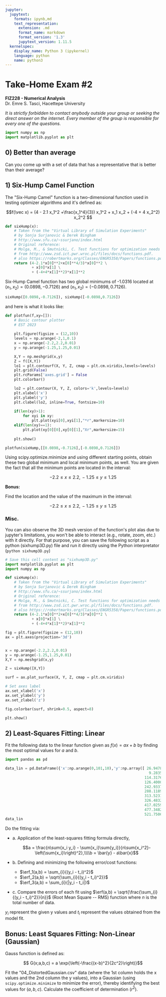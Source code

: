 ```yaml
---
jupyter:
  jupytext:
    formats: ipynb,md
    text_representation:
      extension: .md
      format_name: markdown
      format_version: '1.3'
      jupytext_version: 1.11.5
  kernelspec:
    display_name: Python 3 (ipykernel)
    language: python
    name: python3
---
```


# Take-Home Exam #2
**FIZ228 - Numerical Analysis**  
Dr. Emre S. Tasci, Hacettepe University

_It is strictly forbidden to contact anybody outside your group or seeking the direct answer on the internet. Every member of the group is responsible for every one of the questions._

```python
import numpy as np
import matplotlib.pyplot as plt

```

## 0) Better than average

Can you come up with a set of data that has a representative that is better than their average?


## 1) Six-Hump Camel Function

The "Six-Hump Camel" function is a two-dimensional function used in testing optimizer algorithms and it's defined as:

$$f(\vec x) = (4 - 2.1 x_1^2 +\frac{x_1^4}{3}) x_1^2 + x_1 x_2 + (-4 + 4 x_2^2) x_2^2 $$

```python
def sixHump(x):
    # Taken from the "Virtual Library of Simulation Experiments"
    # by Sonja Surjanovic & Derek Bingham
    # http://www.sfu.ca/~ssurjano/index.html
    # Original reference: 
    # Molga, M., & Smutnicki, C. Test functions for optimization needs (2005) 
    # from http://www.zsd.ict.pwr.wroc.pl/files/docs/functions.pdf.
    # also https://robertmarks.org/Classes/ENGR5358/Papers/functions.pdf
    return (4-2.1*x[0]**2+x[0]**4/3)*x[0]**2 \
            + x[0]*x[1] \
            + (-4+4*x[1]**2)*x[1]**2
```

Six-Hump Camel function has two global minimums of -1.0316 located at $(x_1,x_2) = (0.0898,-0.7126)$ and $(x_1,x_2) = (-0.0898,0.7126)$.

```python
sixHump([0.0898,-0.7126]), sixHump([-0.0898,0.7126])
```

and here is what it looks like:

```python
def plotfun(f,xy=[]):
    # Basic contour plotter
    # EST 2023
    
    plt.figure(figsize = (12,10))
    levels = np.arange(-2,1,0.1)
    x = np.arange(-2.2,2.2,0.01)
    y = np.arange(-1.25,1.25,0.01)

    X,Y = np.meshgrid(x,y)
    Z = f([X,Y])
    lo1 = plt.contourf(X, Y, Z, cmap = plt.cm.viridis,levels=levels)
    plt.grid(False)
    plt.rcParams['axes.grid'] = False
    plt.colorbar()

    lo2 = plt.contour(X, Y, Z, colors='k',levels=levels)
    plt.xlabel('x')
    plt.ylabel('y')
    plt.clabel(lo2, inline=True, fontsize=10)
    
    if(len(xy)>1):
        for xyi in xy:
            plt.plot(xyi[0],xyi[1],"*r",markersize=10)
    elif(len(xy)==1):
        plt.plot(xy[0][0],xy[0][1],"Xr",markersize=15)
    
    plt.show() 
```

```python
plotfun(sixHump,[[0.0898,-0.7126],[-0.0898,0.7126]])
```

Using scipy.optimize.minimize and using different starting points, obtain these two global minimum and local minimum points, as well. You are given the fact that all the minimum points are located in the interval:

$$-2.2\le x \le 2.2,\,-1.25\le y \le 1.25$$


**Bonus:**

Find the location and the value of the maximum in the interval:

$$-2.2\le x \le 2.2,\,-1.25\le y \le 1.25$$


### Misc.

You can also observe the 3D mesh version of the function's plot alas due to jupyter's limitations, you won't be able to interact (e.g., rotate, zoom, etc.) with it directly. For that purpose, you can save the following script as a python (sixhump3D.py) file and run it directly using the Python interpretator (`python sixhump3D.py`)

```python
# Save this cell content as "sixhump3D.py"
import matplotlib.pyplot as plt
import numpy as np

def sixHump(x):
    # Taken from the "Virtual Library of Simulation Experiments"
    # by Sonja Surjanovic & Derek Bingham
    # http://www.sfu.ca/~ssurjano/index.html
    # Original reference: 
    # Molga, M., & Smutnicki, C. Test functions for optimization needs (2005) 
    # from http://www.zsd.ict.pwr.wroc.pl/files/docs/functions.pdf.
    # also https://robertmarks.org/Classes/ENGR5358/Papers/functions.pdf
    return (4-2.1*x[0]**2+x[0]**4/3)*x[0]**2 \
            + x[0]*x[1] \
            + (-4+4*x[1]**2)*x[1]**2

fig = plt.figure(figsize = (12,10))
ax = plt.axes(projection='3d')


x = np.arange(-2.2,2.2,0.01)
y = np.arange(-1.25,1.25,0.01)
X,Y = np.meshgrid(x,y)

Z = sixHump([X,Y])

surf = ax.plot_surface(X, Y, Z, cmap = plt.cm.viridis)

# Set axes label
ax.set_xlabel('x')
ax.set_ylabel('y')
ax.set_zlabel('z')

fig.colorbar(surf, shrink=0.5, aspect=8)

plt.show()
```

## 2) Least-Squares Fitting: Linear


Fit the following data to the linear function given as $f(x) = ax + b$ by finding the most optimal values for $a$ and $b$.

```python
import pandas as pd
```

```python
data_lin = pd.DataFrame({'x':np.arange(0,101,10),'y':np.array([ 26.94786969,   
                                                                 9.28357035,
                                                               114.31762497,
                                                               126.40005481,
                                                               242.93370981,
                                                               288.1189529,
                                                               313.52317194,
                                                               326.48321876,
                                                               417.02592236,
                                                               477.34821011,
                                                               521.75068562])})
data_lin
```

Do the fitting via: $\DeclareMathOperator\erf{erf}$  

* a. Application of the least-squares fitting formula directly,  
  
   $$a = \frac{n\sum{x_i y_i} - \sum{x_i}\sum{y_i}}{n\sum{x_i^2}-\left(\sum{x_i}\right)^2},\\\\b = \bar{y} - a\bar{x}$$  

* b. Defining and minimizing the following error/cost functions: 
    * $\erf_1(a,b) = \sum_{i}{(y_i - t_i)^2}$
    * $\erf_2(a,b) = \sqrt{\sum_{i}{(y_i - t_i)^2}}$
    * $\erf_3(a,b) = \sum_{i}{|y_i - t_i|}$

* c. Compare the errors of each fit using $\erf(a,b) = \sqrt{\frac{\sum_{i}{(y_i - t_i)^2}}{n}}$ (Root Mean Square -- RMS) function where $n$ is the total number of data.

${y_i}$ represent the given y values and ${t_i}$ represent the values obtained from the model fit.


## Bonus: Least Squares Fitting: Non-Linear (Gaussian)

Gauss function is defined as:

$$ G(x;a,b,c) = a \exp{\left(-\frac{(x-b)^2}{2c^2}\right)}$$


Fit the "04_DistortedGaussian.csv" data (where the 1st column holds the x values and the 2nd column the y values), into a Gaussian (using `scipy.optimize.minimize` to minimize the error), thereby identifying the best values for $(a,b,c)$. Calculate the coefficient of determination ($r^2$).

